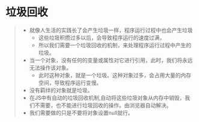 # 垃圾回收

> - 就像人生活的实践长了会产生垃圾一样，程序运行过程中也会产生垃圾
>   - 这些垃圾积攒过多以后，会导致程序运行的速度过满，
>   - 所以我们需要一个垃圾回收的机制，来处理程序运行过程中产生的垃圾。
> - 当一个对象，没有任何的变量或属性对它进行引用，此时，我们将永远无法操作该对象。
>   - 此时这种对象，就是一个垃圾。这种对象过多，会占用大量的内存空间，导致程序运行变慢。
> - 没有羁绊的对象就是垃圾。
> - 在JS中有自动的垃圾回收机制,自动将这些垃圾对象从内存中销毁，我们不需要，也不能进行垃圾回收的操作。由浏览器自动解决。
> - 我们需要做的只是不要将对象设置null就行。

